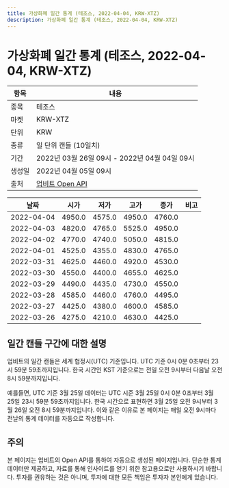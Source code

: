 ```yaml
---
title: 가상화폐 일간 통계 (테조스, 2022-04-04, KRW-XTZ)
description: 가상화폐 일간 통계 (테조스, 2022-04-04, KRW-XTZ)
---
```



가상화폐 일간 통계 (테조스, 2022-04-04, KRW-XTZ)
===

|항목|내용|
|--|--|
|종목|테조스|
|마켓|KRW-XTZ|
|단위|KRW|
|종류|일 단위 캔들 (10일치)|
|기간|2022년 03월 26일 09시 - 2022년 04월 04일 09시|
|생성일|2022년 04월 05일 09시|
|출처|[업비트 Open API](https://docs.upbit.com)|


|날짜|시가|저가|고가|종가|비고|
|--|--|--|--|--|--|
|2022-04-04|4950.0|4575.0|4950.0|4760.0|    |
|2022-04-03|4820.0|4765.0|5525.0|4950.0|    |
|2022-04-02|4770.0|4740.0|5050.0|4815.0|    |
|2022-04-01|4525.0|4355.0|4830.0|4765.0|    |
|2022-03-31|4625.0|4460.0|4920.0|4530.0|    |
|2022-03-30|4550.0|4400.0|4655.0|4625.0|    |
|2022-03-29|4490.0|4435.0|4730.0|4550.0|    |
|2022-03-28|4585.0|4460.0|4760.0|4495.0|    |
|2022-03-27|4425.0|4380.0|4600.0|4585.0|    |
|2022-03-26|4275.0|4210.0|4630.0|4425.0|    |


일간 캔들 구간에 대한 설명
---


업비트의 일간 캔들은 세계 협정시(UTC) 기준입니다. 
UTC 기준 0시 0분 0초부터 23시 59분 59초까지입니다. 
한국 시간인 KST 기준으로는 전일 오전 9시부터 다음날 오전 8시 59분까지입니다. 


예를들면, UTC 기준 3월 25일 데이터는 UTC 시준 3월 25일 0시 0분 0초부터 3월 25일 23시 59분 59초까지입니다. 
한국 시간으로 표현하면 3월 25일 오전 9시부터 3월 26일 오전 8시 59분까지입니다. 
이와 같은 이유로 본 페이지는 매일 오전 9시마다 전날의 통계 데이터를 자동으로 작성합니다. 


주의
---


본 페이지는 업비트의 Open API를 통하여 자동으로 생성된 페이지입니다. 
단순한 통계 데이터만 제공하고, 자료를 통해 인사이트를 얻기 위한 참고용으로만 사용하시기 바랍니다. 
투자를 권유하는 것은 아니며, 투자에 대한 모든 책임은 투자자 본인에게 있습니다. 
